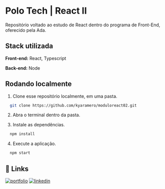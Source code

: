 # Polo Tech | React II

Repositório voltado ao estudo de React dentro do programa de Front-End, oferecido pela Ada.

## Stack utilizada

**Front-end:** React, Typescript

**Back-end:** Node

## Rodando localmente

1. Clone esse repositório localmente, em uma pasta.

```bash
  git clone https://github.com/kyaramero/moduloreact02.git
```

2. Abra o terminal dentro da pasta.

3. Instale as dependências.

```bash
  npm install
```

4. Execute a aplicação.

```bash
  npm start
```

## 🔗 Links

[![portfolio](https://img.shields.io/badge/my_portfolio-000?style=for-the-badge&logo=ko-fi&logoColor=white)](https://github.com/kyaramero)
[![linkedin](https://img.shields.io/badge/linkedin-0A66C2?style=for-the-badge&logo=linkedin&logoColor=white)](https://www.linkedin.com/in/kyaramero)
